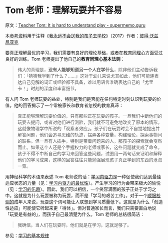 # Tom 老师：理解玩耍并不容易

原文：[Teacher Tom: It is hard to understand play - supermemo.guru](https://supermemo.guru/wiki/Teacher_Tom:_It_is_hard_to_understand_play)

本[参考资料](https://supermemo.guru/wiki/References)用于注释《[我永远不会送我的孩子去学校](https://supermemo.guru/wiki/Problem_of_Schooling)》（2017）作者：[彼得·沃兹尼亚克](https://supermemo.guru/wiki/Piotr_Wozniak)

要真正理解最优的学习，我们需要有良好的理论基础，或者在[教育同理心](https://supermemo.guru/wiki/Educational_empathy)方面受过良好的训练。Tom 老师提出了他自己的**教育同理心基本法则**：

> 伟大的真理是，**没有人能够知道另一个人在学什么**，除非他们主动告诉我们：「猜猜我学到了什么？……」这对于幼儿来说尤其如此，他们可能连表达自己见解的词汇或经验都不具备，难以用语言准确表达自己的「尤里卡！」时刻的深度和丰富细节。

有人问 Tom 老师玩耍的益处，特别是我们是否能在任何特定时刻认识到玩耍的价值。他的回答揭示了一个常被家长和教育者忽视的教育真谛：

> 真正能够理解玩耍价值的，只有那些正在玩耍的孩子。一旦我们中断他们的玩耍去提问，或者对他们进行测验，我们就不可避免地改变了原本的情形。这就像物理学中所说的「观察者效应」。孩子们在玩耍时会不自觉地提出并解答问题，他们会追寻思维的轨迹，摆弄各种变量，构建理论，探索事物间的联系。但一旦有人插手，特别是带着问题来的人，那孩子的探索就会戛然而止。如果这个人还是个手握权力的老师或家长，这些问题就变成了命令。孩子不得不中断自己的学习来回答这些问题，试图用一两句话来证明和解释他们的学习成果，这样的回答往往只能勉强展现孩子真正学到的东西的沧海一粟。

用神经科学的术语来表述 Tom 老师说的话：[学习内驱力](https://supermemo.guru/wiki/Learn_drive)是一种促使我们达到最佳适应状态的力量（见：[学习内驱力的最优性](https://supermemo.guru/wiki/Optimality_of_the_learn_drive)）。产生学习的行为会带来极大的愉悦（见：[学习的乐趣](https://supermemo.guru/wiki/Pleasure_of_learning)）。因此，我们可以相信，一个笑容满面的孩子正处于学习之中。这就是为什么玩耍被称为玩耍，而不是「学习的艰苦工作」。对于一个[顺服校驯的](https://supermemo.guru/wiki/Well-schooled)成年人来说，玩耍这个词可能让人联想到学习质量低下。这就是为什么「创造性适应」可能使它听起来更「得体」。但对普通家长而言，我们只需要直白地说「玩耍是有益的」，而孩子自己最清楚为什么。Tom 老师的总结很简洁：

> 我确信，当人们在玩耍时，他们就是在学习，这就足够了。

参见：[学习的基本规律](https://supermemo.guru/wiki/Fundamental_Law_of_Learning)